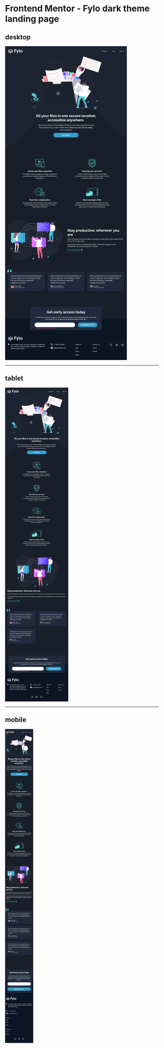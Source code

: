 # Frontend Mentor - Fylo dark theme landing page

## desktop

![Design preview desktop](./design/desktop.png)

---

## tablet

![Design preview tablet](./design/tablet.png)

---

## mobile

![Design preview mobile](./design/mobile.png)

<!-- ![Design preview for the Fylo dark theme landing page challenge](./design/desktop-preview.jpg) -->

